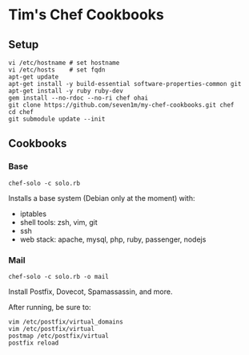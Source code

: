 # Tim's Chef Cookbooks

## Setup

```
vi /etc/hostname # set hostname
vi /etc/hosts    # set fqdn
apt-get update
apt-get install -y build-essential software-properties-common git
apt-get install -y ruby ruby-dev
gem install --no-rdoc --no-ri chef ohai
git clone https://github.com/seven1m/my-chef-cookbooks.git chef
cd chef
git submodule update --init
```

## Cookbooks

### Base

```
chef-solo -c solo.rb
```

Installs a base system (Debian only at the moment) with:

* iptables
* shell tools: zsh, vim, git
* ssh
* web stack: apache, mysql, php, ruby, passenger, nodejs

### Mail

```
chef-solo -c solo.rb -o mail
```

Install Postfix, Dovecot, Spamassassin, and more.

After running, be sure to:

```
vim /etc/postfix/virtual_domains
vim /etc/postfix/virtual
postmap /etc/postfix/virtual
postfix reload
```
